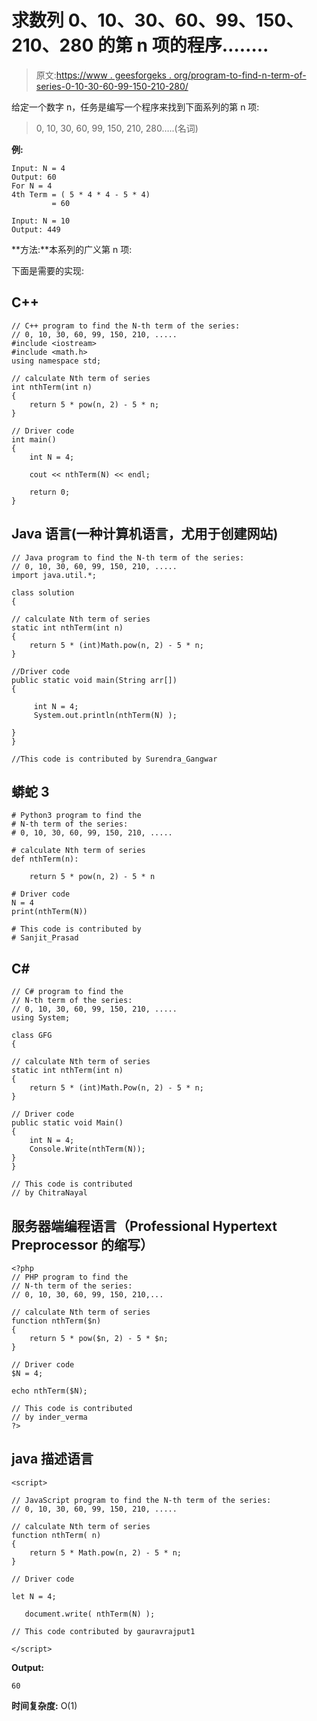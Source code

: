 # 求数列 0、10、30、60、99、150、210、280 的第 n 项的程序……..

> 原文:[https://www . geesforgeks . org/program-to-find-n-term-of-series-0-10-30-60-99-150-210-280/](https://www.geeksforgeeks.org/program-to-find-nth-term-of-series-0-10-30-60-99-150-210-280/)

给定一个数字 n，任务是编写一个程序来找到下面系列的第 n 项:

> 0, 10, 30, 60, 99, 150, 210, 280…..(名词)

**例:**

```
Input: N = 4
Output: 60
For N = 4
4th Term = ( 5 * 4 * 4 - 5 * 4) 
         = 60

Input: N = 10
Output: 449
```

**方法:**本系列的广义第 n 项:

下面是需要的实现:

## C++

```
// C++ program to find the N-th term of the series:
// 0, 10, 30, 60, 99, 150, 210, .....
#include <iostream>
#include <math.h>
using namespace std;

// calculate Nth term of series
int nthTerm(int n)
{
    return 5 * pow(n, 2) - 5 * n;
}

// Driver code
int main()
{
    int N = 4;

    cout << nthTerm(N) << endl;

    return 0;
}
```

## Java 语言(一种计算机语言，尤用于创建网站)

```
// Java program to find the N-th term of the series:
// 0, 10, 30, 60, 99, 150, 210, .....
import java.util.*;

class solution
{

// calculate Nth term of series
static int nthTerm(int n)
{
    return 5 * (int)Math.pow(n, 2) - 5 * n;
}

//Driver code
public static void main(String arr[])
{

     int N = 4;
     System.out.println(nthTerm(N) );

}
}

//This code is contributed by Surendra_Gangwar
```

## 蟒蛇 3

```
# Python3 program to find the
# N-th term of the series:
# 0, 10, 30, 60, 99, 150, 210, .....

# calculate Nth term of series
def nthTerm(n):

    return 5 * pow(n, 2) - 5 * n

# Driver code
N = 4
print(nthTerm(N))

# This code is contributed by
# Sanjit_Prasad
```

## C#

```
// C# program to find the
// N-th term of the series:
// 0, 10, 30, 60, 99, 150, 210, .....
using System;

class GFG
{

// calculate Nth term of series
static int nthTerm(int n)
{
    return 5 * (int)Math.Pow(n, 2) - 5 * n;
}

// Driver code
public static void Main()
{
    int N = 4;
    Console.Write(nthTerm(N));
}
}

// This code is contributed
// by ChitraNayal
```

## 服务器端编程语言（Professional Hypertext Preprocessor 的缩写）

```
<?php
// PHP program to find the
// N-th term of the series:
// 0, 10, 30, 60, 99, 150, 210,...

// calculate Nth term of series
function nthTerm($n)
{
    return 5 * pow($n, 2) - 5 * $n;
}

// Driver code
$N = 4;

echo nthTerm($N);

// This code is contributed
// by inder_verma
?>
```

## java 描述语言

```
<script>

// JavaScript program to find the N-th term of the series:
// 0, 10, 30, 60, 99, 150, 210, .....

// calculate Nth term of series
function nthTerm( n)
{
    return 5 * Math.pow(n, 2) - 5 * n;
}

// Driver code

let N = 4;

   document.write( nthTerm(N) );

// This code contributed by gauravrajput1

</script>
```

**Output:** 

```
60
```

**时间复杂度:** O(1)